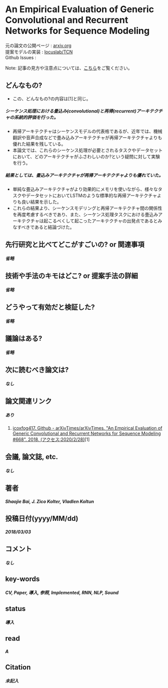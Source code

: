 # An Empirical Evaluation of Generic Convolutional and Recurrent Networks for Sequence Modeling

元の論文の公開ページ : [arxiv.org](https://arxiv.org/abs/1803.01271)  
提案モデルの実装 : [locuslab/TCN](https://github.com/locuslab/TCN)  
Github Issues : []()  

Note: 記事の見方や注意点については、[こちら](/)をご覧ください。

## どんなもの?
- この、どんなもの?の内容は[1]と同じ。

##### シーケンス処理における畳込み(convolutional)と再帰(recurrent)アーキテクチャの系統的評価を行った。
- 再帰アーキテクチャはシーケンスモデルの代表格であるが、近年では、機械翻訳や音声合成などで畳み込みアーキテクチャが再帰アーキテクチャよりも優れた結果を残している。
- 本論文では、これらのシーケンス処理が必要とされるタスクやデータセットにおいて、どのアーキテクチャがふさわしいのか?という疑問に対して実験を行う。

##### 結果としては、畳込みアーキテクチャが再帰アーキテクチャよりも優れていた。
- 単純な畳込みアーキテクチャがより効果的にメモリを使いながら、様々なタスクやデータセットにおいてLSTMのような標準的な再帰アーキテクチャよりも良い結果を示した。
- これらの結果より、シーケンスモデリングと再帰アーキテクチャ間の関係性を再度考慮するべきであり、また、シーケンス処理タスクにおける畳込みアーキテクチャは起こるべくして起こったアーキテクチャの出発点であるとみなすべきであると結論づけた。

## 先行研究と比べてどこがすごいの? or 関連事項
##### 省略

## 技術や手法のキモはどこ? or 提案手法の詳細
##### 省略

## どうやって有効だと検証した?
##### 省略

## 議論はある?
##### 省略

## 次に読むべき論文は?
##### なし

## 論文関連リンク
##### あり
1. [icoxfog417. Github - arXivTimes/arXivTimes. "An Empirical Evaluation of Generic Convolutional and Recurrent Networks for Sequence Modeling #668". 2018. (アクセス:2020/2/28)](https://github.com/arXivTimes/arXivTimes/issues/668)[1]

## 会議, 論文誌, etc.
##### なし

## 著者
##### Shaojie Bai, J. Zico Kolter, Vladlen Koltun

## 投稿日付(yyyy/MM/dd)
##### 2018/03/03

## コメント
##### なし

## key-words
##### CV, Paper, 導入, 参照, Implemented, RNN, NLP, Sound

## status
##### 導入

## read
##### A

## Citation
##### 未記入
